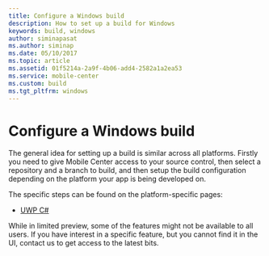 ```yaml
---
title: Configure a Windows build
description: How to set up a build for Windows
keywords: build, windows
author: siminapasat
ms.author: siminap
ms.date: 05/10/2017
ms.topic: article
ms.assetid: 01f5214a-2a9f-4b06-add4-2582a1a2ea53
ms.service: mobile-center
ms.custom: build
ms.tgt_pltfrm: windows
---
```


# Configure a Windows build
The general idea for setting up a build is similar across all platforms. Firstly you need to give Mobile Center access to your source control, then select a repository and a branch to build, and then setup the build configuration depending on the platform your app is being developed on.

The specific steps can be found on the platform-specific pages:
* [UWP C#](uwp.md)

While in limited preview, some of the features might not be available to all users. If you have interest in a specific feature, but you cannot find it in the UI, contact us to get access to the latest bits.
